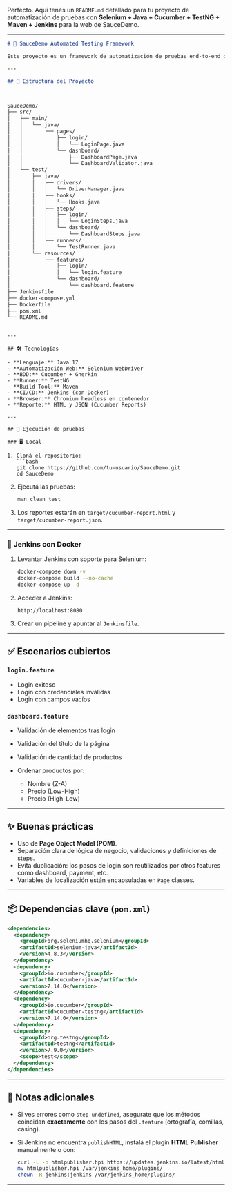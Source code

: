 Perfecto. Aquí tenés un `README.md` detallado para tu proyecto de automatización de pruebas con **Selenium + Java + Cucumber + TestNG + Maven + Jenkins** para la web de SauceDemo.

---

```markdown
# 🧪 SauceDemo Automated Testing Framework

Este proyecto es un framework de automatización de pruebas end-to-end desarrollado en **Java**, utilizando **Selenium WebDriver**, **Cucumber**, **TestNG**, **Maven** y ejecutado desde **Jenkins en Docker**.

---

## 📁 Estructura del Proyecto



SauceDemo/
├── src/
│   ├── main/
│   │   └── java/
│   │       └── pages/
│   │           ├── login/
│   │           │   └── LoginPage.java
│   │           └── dashboard/
│   │               ├── DashboardPage.java
│   │               └── DashboardValidator.java
│   └── test/
│       ├── java/
│       │   ├── drivers/
│       │   │   └── DriverManager.java
│       │   ├── hooks/
│       │   │   └── Hooks.java
│       │   ├── steps/
│       │   │   ├── login/
│       │   │   │   └── LoginSteps.java
│       │   │   └── dashboard/
│       │   │       └── DashboardSteps.java
│       │   └── runners/
│       │       └── TestRunner.java
│       └── resources/
│           └── features/
│               ├── login/
│               │   └── login.feature
│               └── dashboard/
│                   └── dashboard.feature
├── Jenkinsfile
├── docker-compose.yml
├── Dockerfile
├── pom.xml
└── README.md
```
````

---

## 🛠️ Tecnologías

- **Lenguaje:** Java 17
- **Automatización Web:** Selenium WebDriver
- **BDD:** Cucumber + Gherkin
- **Runner:** TestNG
- **Build Tool:** Maven
- **CI/CD:** Jenkins (con Docker)
- **Browser:** Chromium headless en contenedor
- **Reporte:** HTML y JSON (Cucumber Reports)

---

## 🧪 Ejecución de pruebas

### 🖥️ Local

1. Cloná el repositorio:
   ```bash
   git clone https://github.com/tu-usuario/SauceDemo.git
   cd SauceDemo
````

2. Ejecutá las pruebas:

   ```bash
   mvn clean test
   ```

3. Los reportes estarán en `target/cucumber-report.html` y `target/cucumber-report.json`.

---

### 🐳 Jenkins con Docker

1. Levantar Jenkins con soporte para Selenium:

   ```bash
   docker-compose down -v
   docker-compose build --no-cache
   docker-compose up -d
   ```

2. Acceder a Jenkins:

   ```
   http://localhost:8080
   ```

3. Crear un pipeline y apuntar al `Jenkinsfile`.

---

## ✅ Escenarios cubiertos

### `login.feature`

* Login exitoso
* Login con credenciales inválidas
* Login con campos vacíos

### `dashboard.feature`

* Validación de elementos tras login
* Validación del título de la página
* Validación de cantidad de productos
* Ordenar productos por:

    * Nombre (Z-A)
    * Precio (Low-High)
    * Precio (High-Low)

---

## ✨ Buenas prácticas

* Uso de **Page Object Model (POM)**.
* Separación clara de lógica de negocio, validaciones y definiciones de steps.
* Evita duplicación: los pasos de login son reutilizados por otros features como dashboard, payment, etc.
* Variables de localización están encapsuladas en `Page` classes.

---

## 📦 Dependencias clave (`pom.xml`)

```xml
<dependencies>
  <dependency>
    <groupId>org.seleniumhq.selenium</groupId>
    <artifactId>selenium-java</artifactId>
    <version>4.8.3</version>
  </dependency>
  <dependency>
    <groupId>io.cucumber</groupId>
    <artifactId>cucumber-java</artifactId>
    <version>7.14.0</version>
  </dependency>
  <dependency>
    <groupId>io.cucumber</groupId>
    <artifactId>cucumber-testng</artifactId>
    <version>7.14.0</version>
  </dependency>
  <dependency>
    <groupId>org.testng</groupId>
    <artifactId>testng</artifactId>
    <version>7.9.0</version>
    <scope>test</scope>
  </dependency>
</dependencies>
```

---

## 📌 Notas adicionales

* Si ves errores como `step undefined`, asegurate que los métodos coincidan **exactamente** con los pasos del `.feature` (ortografía, comillas, casing).
* Si Jenkins no encuentra `publishHTML`, instalá el plugin **HTML Publisher** manualmente o con:

  ```bash
  curl -L -o htmlpublisher.hpi https://updates.jenkins.io/latest/htmlpublisher.hpi
  mv htmlpublisher.hpi /var/jenkins_home/plugins/
  chown -R jenkins:jenkins /var/jenkins_home/plugins/
  ```

---

